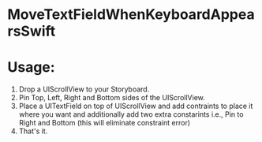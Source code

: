 # MoveTextFieldWhenKeyboardAppearsSwift

# Usage:
1) Drop a UIScrollView to your Storyboard.
2) Pin Top, Left, Right and Bottom sides of the UIScrollView.
3) Place a UITextField on top of UIScrollView and add contraints to place it where you want and additionally add two extra constarints i.e., Pin to Right and Bottom (this will eliminate constraint error)
4) That's it. 
